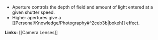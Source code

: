 - Aperture controls the depth of field and amount of light entered at a given shutter speed.
- Higher apertures give a [[Personal/Knowledge/Photography#^2ceb3b|bokeh]] effect.

**Links:**
[[Camera Lenses]]